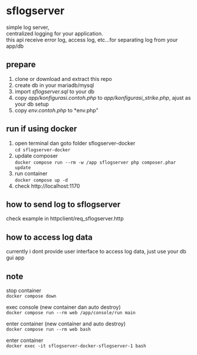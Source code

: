 # sflogserver

simple log server,  
centralized logging for your application.  
this api receive error log, access log, etc...for separating log from your app/db

## prepare

1. clone or download and extract this repo
2. create db in your mariadb/mysql
3. import *sflogserver.sql* to your db
4. copy *app/konfigurasi.contoh.php* to *app/konfigurasi_strike.php*, ajust as your db setup
5. copy *env.contoh.php* to *env.php"

## run if using docker

1. open terminal dan goto folder sflogserver-docker  
   `cd sflogserver-docker`
2. update composer  
   `docker compose run --rm -w /app sflogserver php composer.phar update`
5. run container   
   `docker compose up -d`
6. check http://localhost:1170

## how to send log to sflogserver

check example in httpclient/req_sflogserver.http

## how to access log data

currently i dont provide user interface to access log data,
just use your db gui app

## note

stop container  
`docker compose down`

exec console (new container dan auto destroy)  
`docker compose run --rm web /app/console/run main`

enter container (new container and auto destroy)  
`docker compose run --rm web bash`

enter container  
`docker exec -it sflogserver-docker-sflogserver-1 bash`  
